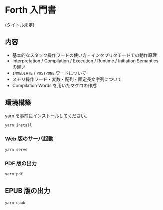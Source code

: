 # Forth 入門書

(タイトル未定)

## 内容

- 基本的なスタック操作ワードの使い方・インタプリタモードでの動作原理
- Interpretation / Compilation / Execution / Runtime / Initiation Semantics の違い
- ``IMMEDIATE`` / ``POSTPONE`` ワードについて
- メモリ操作ワード・変数・配列・固定長文字列について
- Compilation Words を用いたマクロの作成

## 環境構築

yarn を事前にインストールしてください。

```bash
yarn install
```

### Web 版のサーバ起動

```bash
yarn serve
```

### PDF 版の出力

```bash
yarn pdf
```

## EPUB 版の出力

```bash
yarn epub
```
